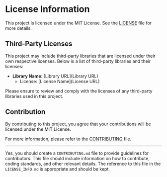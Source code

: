 # License Information

This project is licensed under the MIT License. See the [LICENSE](../LICENSE) file for more details.

## Third-Party Licenses

This project may include third-party libraries that are licensed under their own respective licenses. Below is a list of third-party libraries and their licenses:

- **Library Name**: [Library URL](Library URL)
    - License: [License Name](License URL)

Please ensure to review and comply with the licenses of any third-party libraries used in this project.

## Contribution

By contributing to this project, you agree that your contributions will be licensed under the MIT License.

For more information, please refer to the [CONTRIBUTING](../CONTRIBUTING.md) file.

---

Yes, you should create a `CONTRIBUTING.md` file to provide guidelines for contributors. This file should include information on how to contribute, coding standards, and other relevant details. The reference to this file in the `LICENSE_INFO.md` is appropriate and should be kept.
